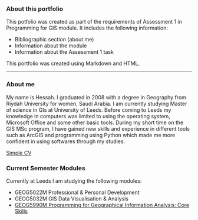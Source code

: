 
### About this portfolio

This potfolio was created as part of the requirements of Assessment 1 in Programming for GIS module. It includes the following information:
* Bibliographic section (about me)
* Information about the module
* Information about the Assessment 1 task

This portfolio was created using Markdown and HTML.

***

### About me

My name is Hessah. I graduated in 2008 with a degree in Geography from Riydah University for women, Saudi Arabia. I am currently studying Master of science in GIs at University of Leeds.
Before coming to Leeds my knowledge in computers was limited to using the operating system, Microsoft Office and some other basic tools. During my short time on the GIS MSc program, I have gained new
skills and experience in different tools such as ArcGIS and programming using Python which made me more confident in using softwares through my studies.

[Simple CV](Hessah11.github.io/cv)

### Current Semester Modules

Currently at Leeds I am studying the following modules:

* GEOG5022M	Professional & Personal Development
* GEOG5032M	GIS Data Visualisation & Analysis
* [GEOG5990M	Programming for Geographical Information Analysis: Core Skills](https://Hessah11.github.io/geog5990m)
